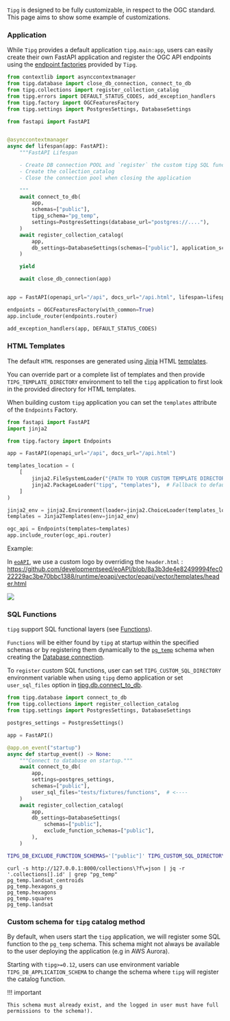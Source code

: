 
`Tipg` is designed to be fully customizable, in respect to the OGC standard. This page aims to show some example of customizations.


### Application

While `Tipg` provides a default application `tipg.main:app`, users can easily create their own FastAPI application and register the OGC API endpoints using the [endpoint factories](/tipg/user_guide/factories/) provided by `Tipg`.

```python
from contextlib import asynccontextmanager
from tipg.database import close_db_connection, connect_to_db
from tipg.collections import register_collection_catalog
from tipg.errors import DEFAULT_STATUS_CODES, add_exception_handlers
from tipg.factory import OGCFeaturesFactory
from tipg.settings import PostgresSettings, DatabaseSettings

from fastapi import FastAPI


@asynccontextmanager
async def lifespan(app: FastAPI):
    """FastAPI Lifespan

    - Create DB connection POOL and `register` the custom tipg SQL function within `pg_temp`
    - Create the collection_catalog
    - Close the connection pool when closing the application

    """
    await connect_to_db(
        app,
        schemas=["public"],
        tipg_schema="pg_temp",
        settings=PostgresSettings(database_url="postgres://...."),
    )
    await register_collection_catalog(
        app,
        db_settings=DatabaseSettings(schemas=["public"], application_schema="pg_temp"),
    )

    yield

    await close_db_connection(app)


app = FastAPI(openapi_url="/api", docs_url="/api.html", lifespan=lifespan)

endpoints = OGCFeaturesFactory(with_common=True)
app.include_router(endpoints.router)

add_exception_handlers(app, DEFAULT_STATUS_CODES)
```

### HTML Templates

The default `HTML` responses are generated using [Jinja](https://jinja.palletsprojects.com) HTML [templates](https://github.com/developmentseed/tipg/tree/main/tipg/templates).

You can override part or a complete list of templates and then provide `TIPG_TEMPLATE_DIRECTORY` environment to tell the `tipg` application to first look in the provided directory for HTML templates.

When building custom `tipg` application you can set the `templates` attribute of the `Endpoints` Factory.

```python
from fastapi import FastAPI
import jinja2

from tipg.factory import Endpoints

app = FastAPI(openapi_url="/api", docs_url="/api.html")

templates_location = (
    [
        jinja2.FileSystemLoader("{PATH TO YOUR CUSTOM TEMPLATE DIRECTORY}"),
        jinja2.PackageLoader("tipg", "templates"),  # Fallback to default's tipg templates
    ]
)

jinja2_env = jinja2.Environment(loader=jinja2.ChoiceLoader(templates_location))
templates = Jinja2Templates(env=jinja2_env)

ogc_api = Endpoints(templates=templates)
app.include_router(ogc_api.router)
```

Example:

In [`eoAPI`](https://github.com/developmentseed/eoAPI), we use a custom logo by overriding the `header.html` : https://github.com/developmentseed/eoAPI/blob/8a3b3de4e82499994fec022229ac3be70bbc1388/runtime/eoapi/vector/eoapi/vector/templates/header.html

![](https://github.com/developmentseed/tipg/assets/10407788/8c79e668-252b-464c-a50b-8efe7a99d931)


### SQL Functions

`tipg` support SQL functional layers (see [Functions](../functions/)).

`Functions` will be either found by `tipg` at startup within the specified schemas or by registering them dynamically to the [`pg_temp`](https://www.postgresql.org/docs/current/runtime-config-client.html) schema when creating the [Database connection](https://github.com/developmentseed/tipg/blob/2543707238a97a0527effff710a83f9bea66440f/tipg/db.py#L63-L65).

To `register` custom SQL functions, user can set `TIPG_CUSTOM_SQL_DIRECTORY` environment variable when using `tipg` demo application or set `user_sql_files` option in [tipg.db.connect_to_db](https://github.com/developmentseed/tipg/blob/2543707238a97a0527effff710a83f9bea66440f/tipg/main.py#L90-L109).

```python
from tipg.database import connect_to_db
from tipg.collections import register_collection_catalog
from tipg.settings import PostgresSettings, DatabaseSettings

postgres_settings = PostgresSettings()

app = FastAPI()

@app.on_event("startup")
async def startup_event() -> None:
    """Connect to database on startup."""
    await connect_to_db(
        app,
        settings=postgres_settings,
        schemas=["public"],
        user_sql_files="tests/fixtures/functions",  # <----
    )
    await register_collection_catalog(
        app,
        db_settings=DatabaseSettings(
            schemas=["public"],
            exclude_function_schemas=["public"],
        ),
    )
```

```bash
TIPG_DB_EXCLUDE_FUNCTION_SCHEMAS='["public"]' TIPG_CUSTOM_SQL_DIRECTORY=tests/fixtures/functions  uvicorn tipg.main:app --port 8000 --reload
```

```
curl -s http://127.0.0.1:8000/collections\?f\=json | jq -r '.collections[].id' | grep "pg_temp"
pg_temp.landsat_centroids
pg_temp.hexagons_g
pg_temp.hexagons
pg_temp.squares
pg_temp.landsat
```

### Custom schema for `tipg` catalog method

By default, when users start the `tipg` application, we will register some SQL function to the `pg_temp` schema. This schema might not always be available to the user deploying the application (e.g in AWS Aurora).

Starting with `tipg>=0.12`, users can use environment variable `TIPG_DB_APPLICATION_SCHEMA` to change the schema where `tipg` will register the catalog function.

!!! important

    This schema must already exist, and the logged in user must have full permissions to the schema!).

